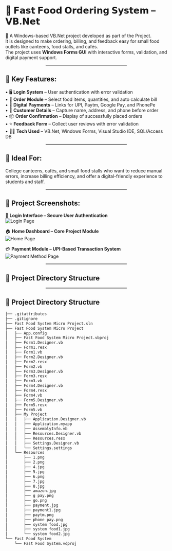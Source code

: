 # 🍔 𝗙𝗮𝘀𝘁 𝗙𝗼𝗼𝗱 𝗢𝗿𝗱𝗲𝗿𝗶𝗻𝗴 𝗦𝘆𝘀𝘁𝗲𝗺 – 𝗩𝗕.𝗡𝗲𝘁

🚀 A Windows-based VB.Net project developed as part of the Project.  
It is designed to make ordering, billing, and feedback easy for small food outlets like canteens, food stalls, and cafés.  
The project uses **Windows Forms GUI** with interactive forms, validation, and digital payment support.

<hr style="border:0.5px solid #ccc; width:50%; margin:auto;">

## 🔧 Key Features:

• 🖥 **Login System** – User authentication with error validation <br>
• 🍟 **Order Module** – Select food items, quantities, and auto calculate bill <br>
• 💸 **Digital Payments** – Links for UPI, Paytm, Google Pay, and PhonePe <br>
• 📝 **Customer Details** – Capture name, address, and phone before order <br>
• 📦 **Order Confirmation** – Display of successfully placed orders <br>
• ⭐ **Feedback Form** – Collect user reviews with error validation <br>
• 👨‍💻 **Tech Used** – VB.Net, Windows Forms, Visual Studio IDE, SQL/Access DB <br>

<hr style="border:0.5px solid #ccc; width:50%; margin:auto;">

## 🎯 Ideal For:

College canteens, cafés, and small food stalls who want to reduce manual errors, increase billing efficiency, and offer a digital-friendly experience to students and staff.

<hr style="border:0.5px solid #ccc; width:50%; margin:auto;">

## 📸 Project Screenshots:

🔐 **Login Interface – Secure User Authentication**  
![Login Page](https://github.com/user-attachments/assets/12d3a029-7842-477e-b597-26315f329fea)

🏠 **Home Dashboard – Core Project Module**  
![Home Page](https://github.com/user-attachments/assets/dfbc4879-ce19-4fa6-ad23-7e1faea8b45f)

💳 **Payment Module – UPI-Based Transaction System**  
![Payment Method Page](https://github.com/user-attachments/assets/90b54a7e-f455-402f-a3ff-9640ecea2df1)

<hr style="border:0.5px solid #ccc; width:50%; margin:auto;">

## 📂 Project Directory Structure

<hr style="border:0.5px solid #ccc; width:50%; margin:auto;">

## 📂 Project Directory Structure

```bash
├── .gitattributes
├── .gitignore
├── Fast Food System Micro Project.sln
├── Fast Food System Micro Project
│   ├── App.config
│   ├── Fast Food System Micro Project.vbproj
│   ├── Form1.Designer.vb
│   ├── Form1.resx
│   ├── Form1.vb
│   ├── Form2.Designer.vb
│   ├── Form2.resx
│   ├── Form2.vb
│   ├── Form3.Designer.vb
│   ├── Form3.resx
│   ├── Form3.vb
│   ├── Form4.Designer.vb
│   ├── Form4.resx
│   ├── Form4.vb
│   ├── Form5.Designer.vb
│   ├── Form5.resx
│   ├── Form5.vb
│   ├── My Project
│   │   ├── Application.Designer.vb
│   │   ├── Application.myapp
│   │   ├── AssemblyInfo.vb
│   │   ├── Resources.Designer.vb
│   │   ├── Resources.resx
│   │   ├── Settings.Designer.vb
│   │   └── Settings.settings
│   └── Resources
│       ├── 1.png
│       ├── 2.png
│       ├── 4.jpg
│       ├── 5.jpg
│       ├── 6.png
│       ├── 7.jpg
│       ├── 8.jpg
│       ├── amazon.jpg
│       ├── g pay.png
│       ├── go.png
│       ├── payment.jpg
│       ├── payment1.jpg
│       ├── paytm.png
│       ├── phone pay.png
│       ├── system food.jpg
│       ├── system food1.jpg
│       └── system food2.jpg
└── Fast Food System
    └── Fast Food System.vdproj


